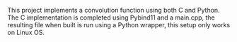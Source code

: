 This project implements a convolution function using both C and Python.
The C implementation is completed using Pybind11 and a main.cpp, the resulting file when built is run using a Python wrapper, this setup only works on Linux OS.